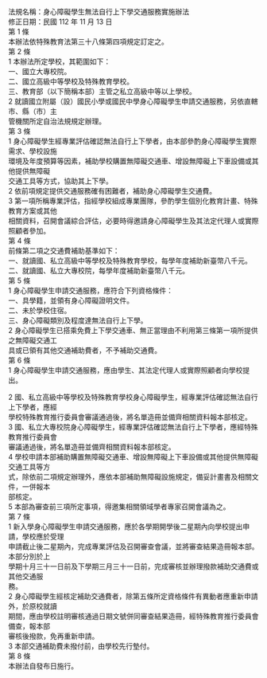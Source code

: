 法規名稱：身心障礙學生無法自行上下學交通服務實施辦法  
修正日期：民國 112 年 11 月 13 日  
第 1 條  
本辦法依特殊教育法第三十八條第四項規定訂定之。  
第 2 條  
1 本辦法所定學校，其範圍如下：  
一、國立大專校院。  
二、國立高級中等學校及特殊教育學校。  
三、教育部（以下簡稱本部）主管之私立高級中等以上學校。  
2 就讀國立附屬（設）國民小學或國民中學身心障礙學生申請交通服務，另依直轄市、縣（市）主  
管機關所定自治法規規定辦理。  
第 3 條  
1 身心障礙學生經專業評估確認無法自行上下學者，由本部參酌身心障礙學生實際需求、學校設施  
環境及年度預算等因素，補助學校購置無障礙交通車、增設無障礙上下車設備或其他提供無障礙  
交通工具等方式，協助其上下學。  
2 依前項規定提供交通服務確有困難者，補助身心障礙學生交通費。  
3 第一項所稱專業評估，指經學校組成專業團隊，參酌學生個別化教育計畫、特殊教育方案或其他  
相關資料，召開會議綜合評估，必要時得邀請身心障礙學生及其法定代理人或實際照顧者參加。  
第 4 條  
前條第二項之交通費補助基準如下：  
一、就讀國、私立高級中等學校及特殊教育學校，每學年度補助新臺幣八千元。  
二、就讀國、私立大專校院，每學年度補助新臺幣八千元。  
第 5 條  
1 身心障礙學生申請交通服務，應符合下列資格條件：  
一、具學籍，並領有身心障礙證明文件。  
二、未於學校住宿。  
三、身心障礙類別及程度達無法自行上下學。  
2 身心障礙學生已搭乘免費上下學交通車、無正當理由不利用第三條第一項所提供之無障礙交通工  
具或已領有其他交通補助費者，不予補助交通費。  
第 6 條  
1 身心障礙學生申請交通服務，應由學生、其法定代理人或實際照顧者向學校提出。  


2 國、私立高級中等學校及特殊教育學校身心障礙學生，經專業評估確認無法自行上下學者，應經  
學校特殊教育推行委員會審議通過後，將名單造冊並備齊相關資料報本部核定。  
3 國、私立大專校院身心障礙學生，經專業評估確認無法自行上下學者，應經特殊教育推行委員會  
審議通過後，將名單造冊並備齊相關資料報本部核定。  
4 學校申請本部補助購置無障礙交通車、增設無障礙上下車設備或其他提供無障礙交通工具等方  
式，除依前二項規定辦理外，應依本部補助無障礙設施規定，備妥計畫書及相關文件，一併報本  
部核定。  
5 本部為審查前三項所定事項，得邀集相關領域學者專家召開會議為之。  
第 7 條  
1 新入學身心障礙學生申請交通服務，應於各學期開學後二星期內向學校提出申請，學校應於受理  
申請截止後二星期內，完成專業評估及召開審查會議，並將審查結果造冊報本部。本部分別於上  
學期十月三十一日前及下學期三月三十一日前，完成審核並辦理撥款補助交通費或其他交通服  
務。  
2 身心障礙學生經核定補助交通費者，除第五條所定資格條件有異動者應重新申請外，於原校就讀  
期間，應由學校註明審核通過日期文號併同審查結果造冊，經特殊教育推行委員會備查，報本部  
審核後撥款，免再重新申請。  
3 本部交通補助費未撥付前，由學校先行墊付。  
第 8 條  
本辦法自發布日施行。  


